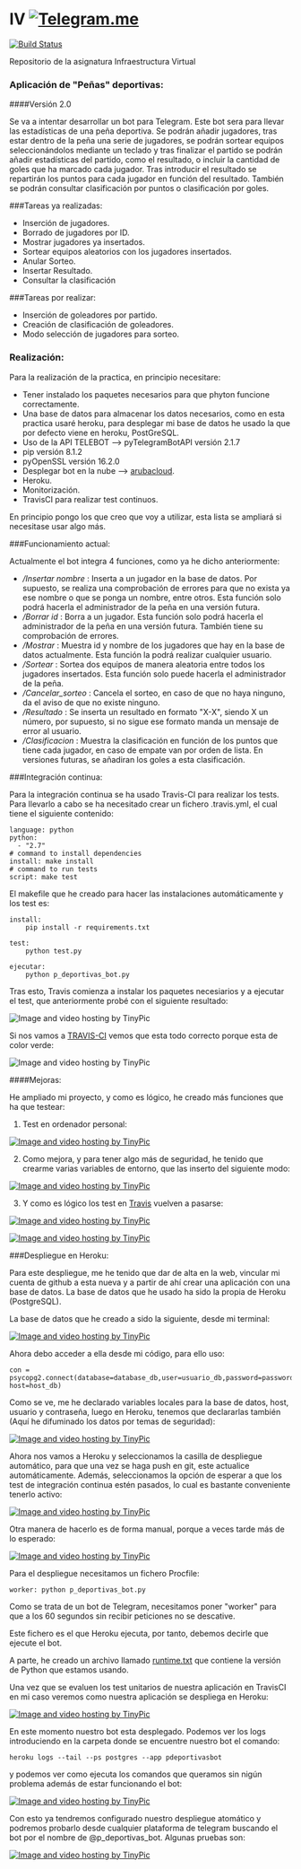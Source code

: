 # IV    [![Telegram.me](http://lelb.net/wp-content/uploads/2016/01/telegram-icon-e1453881760594.png)](https://telegram.me/p_deportivas_bot)
[![Build Status](https://travis-ci.org/rubenjo7/IV.svg?branch=master)](https://travis-ci.org/rubenjo7/IV)

Repositorio de la asignatura Infraestructura Virtual

<h3>Aplicación de "Peñas" deportivas:</h3>
####Versión 2.0

Se va a intentar desarrollar un bot para Telegram. Este bot sera para llevar las estadísticas de una peña deportiva. Se podrán añadir jugadores, tras estar dentro de la peña una serie de jugadores, se podrán sortear equipos seleccionándolos mediante un teclado y tras finalizar el partido se podrán añadir estadísticas del partido, como el resultado, o incluir la cantidad de goles que ha marcado cada jugador. Tras introducir el resultado se repartirán los puntos para cada jugador en función del resultado. También se podrán consultar clasificación por puntos o clasificación por goles.

###Tareas ya realizadas:

- Inserción de jugadores.
- Borrado de jugadores por ID.
- Mostrar jugadores ya insertados.
- Sortear equipos aleatorios con los jugadores insertados.
- Anular Sorteo.
- Insertar Resultado.
- Consultar la clasificación

###Tareas por realizar:

- Inserción de goleadores por partido.
- Creación de clasificación de goleadores.
- Modo selección de jugadores para sorteo.

<h3>Realización:</h3>

Para la realización de la practica, en principio necesitare:

* Tener instalado los paquetes necesarios para que phyton funcione correctamente.
* Una base de datos para almacenar los datos necesarios, como en esta practica usaré heroku, para desplegar mi base de datos he usado la que por defecto viene en heroku, PostGreSQL.
* Uso de la API TELEBOT --> pyTelegramBotAPI versión 2.1.7
* pip versión 8.1.2
* pyOpenSSL versión 16.2.0
* Desplegar bot en la nube -->  [arubacloud](https://www.arubacloud.es/vps/tipos-virtual-private-server.aspx).
* Heroku.
* Monitorización.
* TravisCI para realizar test continuos.

En principio pongo los que creo que voy a utilizar, esta lista se ampliará si necesitase usar algo más.

###Funcionamiento actual:

Actualmente el bot integra 4 funciones, como ya he dicho anteriormente:

  * _/Insertar nombre_ : Inserta a un jugador en la base de datos. Por supuesto, se realiza una comprobación de errores para que no exista ya ese nombre o que se ponga un nombre, entre otros. Esta función solo podrá hacerla el administrador de la peña en una versión futura.
  * _/Borrar id_ : Borra a un jugador. Esta función solo podrá hacerla el administrador de la peña en una versión futura. También tiene su comprobación de errores.
  * _/Mostrar_ : Muestra id y nombre de los jugadores que hay en la base de datos actualmente. Esta función la podrá realizar cualquier usuario.
  * _/Sortear_ : Sortea dos equipos de manera aleatoria entre todos los jugadores insertados. Esta función solo puede hacerla el administrador de la peña.
  * _/Cancelar_sorteo_ : Cancela el sorteo, en caso de que no haya ninguno, da el aviso de que no existe ninguno.
  * _/Resultado_ : Se inserta un resultado en formato "X-X", siendo X un número, por supuesto, si no sigue ese formato manda un mensaje de error al usuario.
  * _/Clasificacion_ : Muestra la clasificación en función de los puntos que tiene cada jugador, en caso de empate van por orden de lista. En versiones futuras, se añadiran los goles a esta clasificación.

###Integración continua:

Para la integración continua se ha usado Travis-CI para realizar los tests. Para llevarlo a cabo se ha necesitado crear un fichero .travis.yml, el cual tiene el siguiente contenido:

    language: python
    python:
      - "2.7"
    # command to install dependencies
    install: make install
    # command to run tests
    script: make test

El makefile que he creado para hacer las instalaciones automáticamente y los test es:

    install:
    	pip install -r requirements.txt

    test:
    	python test.py

    ejecutar:
    	python p_deportivas_bot.py

Tras esto, Travis comienza a instalar los paquetes necesiarios y a ejecutar el test, que anteriormente probé con el siguiente resultado:

<img src="http://i66.tinypic.com/f9iop0.png" border="0" alt="Image and video hosting by TinyPic">

Si nos vamos a [TRAVIS-CI](https://travis-ci.org/rubenjo7/IV) vemos que esta todo correcto porque esta de color verde:

<img src="http://i65.tinypic.com/2r2btk3.png" border="0" alt="Image and video hosting by TinyPic">

####Mejoras:

He ampliado mi proyecto, y como es lógico, he creado más funciones que ha que testear:

1. Test en ordenador personal:

<a href="http://es.tinypic.com?ref=x4jes4" target="_blank"><img src="http://i66.tinypic.com/x4jes4.png" border="0" alt="Image and video hosting by TinyPic"></a>

2. Como mejora, y para tener algo más de seguridad, he tenido que crearme varias variables de entorno, que las inserto del siguiente modo:

<a href="http://es.tinypic.com?ref=d7051" target="_blank"><img src="http://i64.tinypic.com/d7051.png" border="0" alt="Image and video hosting by TinyPic"></a>

3. Y como es lógico los test en [Travis](https://travis-ci.org/rubenjo7/IV/builds/174616898) vuelven a pasarse:

<a href="http://es.tinypic.com?ref=2z8x07t" target="_blank"><img src="http://i63.tinypic.com/2z8x07t.png" border="0" alt="Image and video hosting by TinyPic"></a>

<a href="http://es.tinypic.com?ref=2wdosq9" target="_blank"><img src="http://i64.tinypic.com/2wdosq9.png" border="0" alt="Image and video hosting by TinyPic"></a>

###Despliegue en Heroku:

Para este despliegue, me he tenido que dar de alta en la web, vincular mi cuenta de github a esta nueva y a partir de ahí crear una aplicación con una base de datos. La base de datos que he usado ha sido la propia de Heroku (PostgreSQL).

La base de datos que he creado a sido la siguiente, desde mi terminal:

<a href="http://es.tinypic.com?ref=110x94y" target="_blank"><img src="http://i63.tinypic.com/110x94y.png" border="0" alt="Image and video hosting by TinyPic"></a>

Ahora debo acceder a ella desde mi código, para ello uso:

    con = psycopg2.connect(database=database_db,user=usuario_db,password=password_db, host=host_db)


Como se ve, me he declarado variables locales para la base de datos, host, usuario y contraseña, luego en Heroku, tenemos que declararlas también (Aquí he difuminado los datos por temas de seguridad):

<a href="http://es.tinypic.com?ref=2rrwa34" target="_blank"><img src="http://i65.tinypic.com/2rrwa34.png" border="0" alt="Image and video hosting by TinyPic"></a>

Ahora nos vamos a Heroku y seleccionamos la casilla de despliegue automático, para que una vez se haga push en git, este actualice automáticamente. Además, seleccionamos la opción de esperar a que los test de integración continua estén pasados, lo cual es bastante conveniente tenerlo activo:

<a href="http://es.tinypic.com?ref=20qgpyf" target="_blank"><img src="http://i68.tinypic.com/20qgpyf.png" border="0" alt="Image and video hosting by TinyPic"></a>

Otra manera de hacerlo es de forma manual, porque a veces tarde más de lo esperado:

<a href="http://es.tinypic.com?ref=1zzo006" target="_blank"><img src="http://i63.tinypic.com/1zzo006.png" border="0" alt="Image and video hosting by TinyPic"></a>

Para el despliegue necesitamos un fichero Procfile:

    worker: python p_deportivas_bot.py

Como se trata de un bot de Telegram, necesitamos poner "worker" para que a los 60 segundos sin recibir peticiones no se descative.

Este fichero es el que Heroku ejecuta, por tanto, debemos decirle que ejecute el bot.

A parte, he creado un archivo llamado [runtime.txt](https://github.com/rubenjo7/IV/blob/master/runtime.txt) que contiene la versión de Python que estamos usando.

Una vez que se evaluen los test unitarios de nuestra aplicación en TravisCI en mi caso veremos como nuestra aplicación se despliega en Heroku:

<a href="http://es.tinypic.com?ref=21l0nrp" target="_blank"><img src="http://i66.tinypic.com/21l0nrp.png" border="0" alt="Image and video hosting by TinyPic"></a>

En este momento nuestro bot esta desplegado. Podemos ver los logs introduciendo en la carpeta donde se encuentre nuestro bot el comando:

    heroku logs --tail --ps postgres --app pdeportivasbot

y podemos ver como ejecuta los comandos que queramos sin nigún problema además de estar funcionando el bot:

<a href="http://es.tinypic.com?ref=263ftxk" target="_blank"><img src="http://i63.tinypic.com/263ftxk.png" border="0" alt="Image and video hosting by TinyPic"></a>

Con esto ya tendremos configurado nuestro despliegue atomático y podremos probarlo desde cualquier plataforma de telegram buscando el bot por el nombre de @p_deportivas_bot. Algunas pruebas son:

<a href="http://es.tinypic.com?ref=157ovfd" target="_blank"><img src="http://i68.tinypic.com/157ovfd.png" border="0" alt="Image and video hosting by TinyPic"></a>
